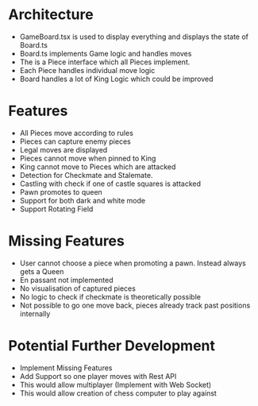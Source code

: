 # Architecture
- GameBoard.tsx is used to display everything and displays the state of Board.ts
- Board.ts implements Game logic and handles moves
- The is a Piece interface which all Pieces implement.
- Each Piece handles individual move logic
- Board handles a lot of King Logic which could be improved

# Features
- All Pieces move according to rules
- Pieces can capture enemy pieces
- Legal moves are displayed
- Pieces cannot move when pinned to King
- King cannot move to Pieces which are attacked
- Detection for Checkmate and Stalemate.
- Castling with check if one of castle squares is attacked
- Pawn promotes to queen
- Support for both dark and white mode
- Support Rotating Field

# Missing Features
- User cannot choose a piece when promoting a pawn. Instead always gets a Queen
- En passant not implemented
- No visualisation of captured pieces
- No logic to check if checkmate is theoretically possible
- Not possible to go one move back, pieces already track past positions internally

# Potential Further Development
- Implement Missing Features
- Add Support so one player moves with Rest API
- This would allow multiplayer (Implement with Web Socket)
- This would allow creation of chess computer to play against